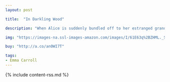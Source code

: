 ```yaml
---
layout: post

title:  "In Darkling Wood"

description: "When Alice is suddenly bundled off to her estranged grandmother Nell’s house, there’s nothing good about it, except the beautiful Darkling Wood at the end of the garden—but Nell wants to have it cut down. Alice feels at home there, at peace. She even finds a friend, a girl named Flo. But Flo doesn’t go to the local school, and no one in town has heard of her. When Flo shows Alice the surprising secrets of Darkling Wood, Alice starts to wonder: What is real? And can she find out in time to save the wood from destruction?"

img: "https://images-na.ssl-images-amazon.com/images/I/61E63q%2BZHML._SL480_.jpg"

buy: "http://a.co/an0WI7T"

tags:
- Emma Carroll
---
```


{% include content-rss.md %}